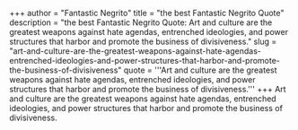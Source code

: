 +++
author = "Fantastic Negrito"
title = "the best Fantastic Negrito Quote"
description = "the best Fantastic Negrito Quote: Art and culture are the greatest weapons against hate agendas, entrenched ideologies, and power structures that harbor and promote the business of divisiveness."
slug = "art-and-culture-are-the-greatest-weapons-against-hate-agendas-entrenched-ideologies-and-power-structures-that-harbor-and-promote-the-business-of-divisiveness"
quote = '''Art and culture are the greatest weapons against hate agendas, entrenched ideologies, and power structures that harbor and promote the business of divisiveness.'''
+++
Art and culture are the greatest weapons against hate agendas, entrenched ideologies, and power structures that harbor and promote the business of divisiveness.
